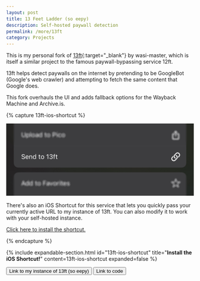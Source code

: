 ```yaml
---
layout: post
title: 13 Feet Ladder (so eepy)
description: Self-hosted paywall detection
permalink: /more/13ft
category: Projects
---
```


This is my personal fork of [13ft](https://github.com/wasi-master/13ft){:target="_blank"} by wasi-master, which is itself a similar project to the famous paywall-bypassing service 12ft.

13ft helps detect paywalls on the internet by pretending to be GoogleBot (Google's web crawler) and attempting to fetch the same content that Google does.

This fork overhauls the UI and adds fallback options for the Wayback Machine and Archive.is.

{% capture 13ft-ios-shortcut %}
<div class="13ft-ios-shortcut">
  <img src="/assets/images/blogs/13ft-ios-shortcut.jpg" alt="13ft iOS Shortcut" class="img-curved-edges">
  <p>There's also an iOS Shortcut for this service that lets you quickly pass your currently active URL to my instance of 13ft. You can also modify it to work with your self-hosted instance.</p>
  <p><a href="https://www.icloud.com/shortcuts/751a7127fd7742f4a9800f1aa1de5564">Click here to install the shortcut.</a></p>
</div>
{% endcapture %}

{% include expandable-section.html 
  id="13ft-ios-shortcut" 
  title="<b>Install the iOS Shortcut!</b>" 
  content=13ft-ios-shortcut 
  expanded=false 
%}

<div class="controls">
    <a href="https://unlock.eepy.pink" target="_blank" rel="noopener noreferrer"><button class="normal-btn">Link to my instance of 13ft (so eepy)</button></a>
    <a href="https://www.github.com/mnk400/13ft" target="_blank" rel="noopener noreferrer"><button class="normal-btn">Link to code</button></a>
</div>
